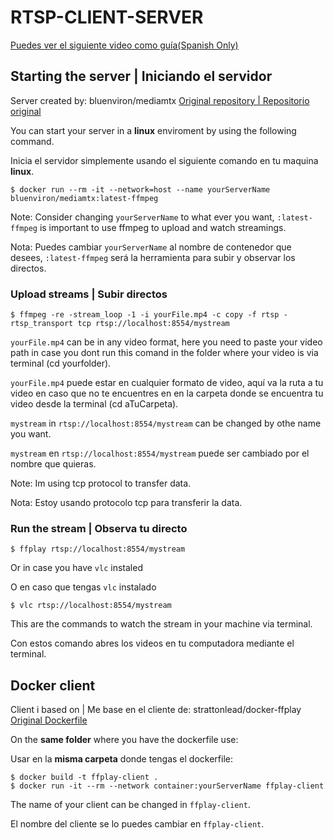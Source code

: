 # RTSP-CLIENT-SERVER
[Puedes ver el siguiente video como guía(Spanish Only)](https://www.youtube.com/watch?v=nHReaW27Lsk)

## Starting the server | Iniciando el servidor

Server created by: bluenviron/mediamtx
[Original repository | Repositorio original](https://github.com/bluenviron/mediamtx?tab=readme-ov-file)

You can start your server in a **linux** enviroment by using the following command.

Inicia el servidor simplemente usando el siguiente comando en tu maquina **linux**.

    $ docker run --rm -it --network=host --name yourServerName bluenviron/mediamtx:latest-ffmpeg
Note: Consider changing `yourServerName` to what ever you want, `:latest-ffmpeg` is important to use ffmpeg to upload and watch streamings.

Nota: Puedes cambiar `yourServerName` al nombre de contenedor que desees, `:latest-ffmpeg` será la herramienta para subir y observar los directos.

### **Upload streams | Subir directos**

    $ ffmpeg -re -stream_loop -1 -i yourFile.mp4 -c copy -f rtsp -rtsp_transport tcp rtsp://localhost:8554/mystream

`yourFile.mp4` can be in any video format, here you need to paste your video path in case you dont run this comand in the folder where your video is via terminal (cd yourfolder).

`yourFile.mp4` puede estar en cualquier formato de video, aquí va la ruta a tu video en caso que no te encuentres en en la carpeta donde se encuentra tu video desde la terminal (cd aTuCarpeta).

`mystream` in `rtsp://localhost:8554/mystream` can be changed by othe name you want.

`mystream` en `rtsp://localhost:8554/mystream` puede ser cambiado por el nombre que quieras.

Note: Im using tcp protocol to transfer data.

Nota: Estoy usando protocolo tcp para transferir la data.

### **Run the stream | Observa tu directo**

    $ ffplay rtsp://localhost:8554/mystream
Or in case you have `vlc` instaled

O en caso que tengas `vlc` instalado

    $ vlc rtsp://localhost:8554/mystream
This are the commands to watch the stream in your machine via terminal.

Con estos comando abres los videos en tu computadora mediante el terminal.

## Docker client
Client i based on | Me base en el cliente de: strattonlead/docker-ffplay
[Original Dockerfile](https://github.com/strattonlead/docker-ffplay)

On the **same folder** where you have the dockerfile use:

Usar en la **misma carpeta** donde tengas el dockerfile:

    $ docker build -t ffplay-client .
    $ docker run -it --rm --network container:yourServerName ffplay-client
The name of your client can be changed in `ffplay-client`.

El nombre del cliente se lo puedes cambiar en `ffplay-client`.



